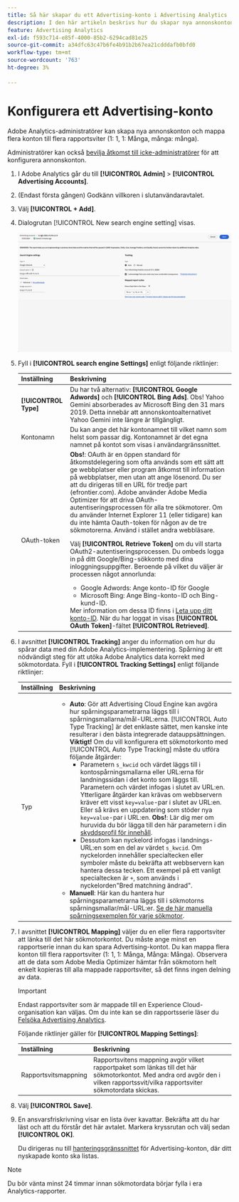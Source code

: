 ```yaml
---
title: Så här skapar du ett Advertising-konto i Advertising Analytics
description: I den här artikeln beskrivs hur du skapar nya annonskonton och mappar flera konton till flera rapportsviter.
feature: Advertising Analytics
exl-id: f593c714-e85f-4000-85b2-6294cad81e25
source-git-commit: a34dfc63c47b6fe4b91b2b67ea21cdddafb0bfd0
workflow-type: tm+mt
source-wordcount: '763'
ht-degree: 3%

---
```


# Konfigurera ett Advertising-konto

Adobe Analytics-administratörer kan skapa nya annonskonton och mappa flera konton till flera rapportsviter (1: 1, 1: Många, många: många).

Administratörer kan också [bevilja åtkomst till icke-administratörer](/help/integrate/c-advertising-analytics/overview.md#section_FCC58EB635954A32990D4E67B52B4369) för att konfigurera annonskonton.

<!--
![](assets/aa_accounts.png)
-->

1. I Adobe Analytics går du till **[!UICONTROL Admin]** > **[!UICONTROL Advertising Accounts]**.
1. (Endast första gången) Godkänn villkoren i slutanvändaravtalet.
1. Välj **[!UICONTROL + Add]**.
1. Dialogrutan [!UICONTROL New search engine setting] visas.

   ![](assets/aa-new-se-account.png)

1. Fyll i **[!UICONTROL search engine Settings]** enligt följande riktlinjer:

   | Inställning | Beskrivning |
   | --- | --- |
   | **[!UICONTROL Type]** | Du har två alternativ: **[!UICONTROL Google Adwords]** och **[!UICONTROL Bing Ads]**.  Obs! Yahoo Gemini absorberades av Microsoft Bing den 31 mars 2019. Detta innebär att annonskontoalternativet Yahoo Gemini inte längre är tillgängligt. |
   | Kontonamn | Du kan ange det här kontonamnet till vilket namn som helst som passar dig.  Kontonamnet är det egna namnet på kontot som visas i användargränssnittet. |
   | OAuth-token | **Obs!**: OAuth är en öppen standard för åtkomstdelegering som ofta används som ett sätt att ge webbplatser eller program åtkomst till information på webbplatser, men utan att ange lösenord. Du ser att du dirigeras till en URL för tredje part (efrontier.com). Adobe använder Adobe Media Optimizer för att driva OAuth-autentiseringsprocessen för alla tre sökmotorer. Om du använder Internet Explorer 11 (eller tidigare) kan du inte hämta Oauth-token för någon av de tre sökmotorerna. Använd i stället andra webbläsare.<p>Välj **[!UICONTROL Retrieve Token]** om du vill starta OAuth2-autentiseringsprocessen. Du ombeds logga in på ditt Google/Bing-sökkonto med dina inloggningsuppgifter. Beroende på vilket du väljer är processen något annorlunda: <ul><li>Google Adwords: Ange konto-ID för Google</li><li>Microsoft Bing: Ange Bing-konto-ID och Bing-kund-ID.</li></ul>Mer information om dessa ID finns i [Leta upp ditt konto-ID](/help/integrate/c-advertising-analytics/c-adanalytics-workflow/aa-locate-account-id.md). När du har loggat in visas **[!UICONTROL OAuth Token]**-fältet **[!UICONTROL Retrieved]**. |

1. I avsnittet **[!UICONTROL Tracking]** anger du information om hur du spårar data med din Adobe Analytics-implementering. Spårning är ett nödvändigt steg för att utöka Adobe Analytics data korrekt med sökmotordata.
Fyll i **[!UICONTROL Tracking Settings]** enligt följande riktlinjer:

   | Inställning | Beskrivning |
   | --- | --- |
   | Typ | <ul><li>**Auto**: Gör att Advertising Cloud Engine kan avgöra hur spårningsparametrarna läggs till i spårningsmallarna/mål-URL:erna. [!UICONTROL Auto Type Tracking] är det enklaste sättet, men kanske inte resulterar i den bästa integrerade datauppsättningen.<br>**Viktigt!** Om du vill konfigurera ett sökmotorkonto med [!UICONTROL Auto Type Tracking] måste du utföra följande åtgärder:<ul><li>Parametern `s_kwcid` och värdet läggs till i kontospårningsmallarna eller URL:erna för landningssidan i det konto som läggs till. Parametern och värdet infogas i slutet av URL:en. Ytterligare åtgärder kan krävas om webbservern kräver ett visst `key=value`-par i slutet av URL:en. Eller så krävs en uppdatering som stöder nya `key=value`-par i URL:en. **Obs!**: Lär dig mer om huruvida du bör lägga till den här parametern i din [skyddsprofil för innehåll](https://experienceleague.adobe.com/en/docs/id-service/using/reference/csp).</li><li>Dessutom kan nyckelord infogas i landnings-URL:en som en del av värdet `s_kwcid`. Om nyckelorden innehåller specialtecken eller symboler måste du bekräfta att webbservern kan hantera dessa tecken. Ett exempel på ett vanligt specialtecken är `+`, som används i nyckelorden&quot;Bred matchning ändrad&quot;.</li></ul></li><li>**Manuell**: Här kan du hantera hur spårningsparametrarna läggs till i sökmotorns spårningsmallar/mål-URL:er. [Se de här manuella spårningsexemplen för varje sökmotor](/help/integrate/c-advertising-analytics/c-adanalytics-workflow/aa-manual-vs-automatic-tracking.md).</li></ul> |

1. I avsnittet **[!UICONTROL Mapping]** väljer du en eller flera rapportsviter att länka till det här sökmotorkontot. Du måste ange minst en rapportserie innan du kan spara Advertising-kontot. Du kan mappa flera konton till flera rapportsviter (1: 1, 1: Många, Många: Många). Observera att de data som Adobe Media Optimizer hämtar från sökmotorn helt enkelt kopieras till alla mappade rapportsviter, så det finns ingen delning av data.

   >[!IMPORTANT]
   >
   >Endast rapportsviter som är mappade till en Experience Cloud-organisation kan väljas. Om du inte kan se din rapportsserie läser du [Felsöka Advertising Analytics](/help/integrate/c-advertising-analytics/c-adanalytics-workflow/aa-troubleshooting.md).

   Följande riktlinjer gäller för **[!UICONTROL Mapping Settings]**:

   | Inställning | Beskrivning |
   | --- | --- |
   | Rapportsvitsmappning | Rapportsvitens mappning avgör vilket rapportpaket som länkas till det här sökmotorkontot. Med andra ord avgör den i vilken rapportssvit/vilka rapportsviter sökmotordata skickas. |


1. Välj **[!UICONTROL Save]**.
1. En ansvarsfriskrivning visar en lista över kavattar. Bekräfta att du har läst och att du förstår det här avtalet. Markera kryssrutan och välj sedan **[!UICONTROL OK]**.

   Du dirigeras nu till [hanteringsgränssnittet](/help/integrate/c-advertising-analytics/c-adanalytics-workflow/aa-manage-ad-accounts.md) för Advertising-konton, där ditt nyskapade konto ska listas.

>[!NOTE]
>
>Du bör vänta minst 24 timmar innan sökmotordata börjar fylla i era Analytics-rapporter.
